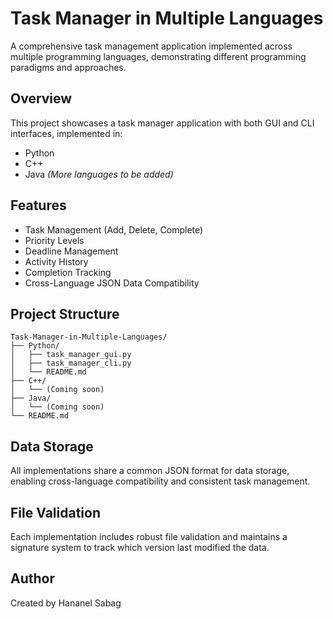 # Task Manager in Multiple Languages

A comprehensive task management application implemented across multiple programming languages, demonstrating different programming paradigms and approaches.

## Overview
This project showcases a task manager application with both GUI and CLI interfaces, implemented in:
- Python
- C++
- Java
*(More languages to be added)*

## Features
- Task Management (Add, Delete, Complete)
- Priority Levels
- Deadline Management
- Activity History
- Completion Tracking
- Cross-Language JSON Data Compatibility

## Project Structure
```
Task-Manager-in-Multiple-Languages/
├── Python/
│   ├── task_manager_gui.py
│   ├── task_manager_cli.py
│   └── README.md
├── C++/
│   └── (Coming soon)
├── Java/
│   └── (Coming soon)
└── README.md
```

## Data Storage
All implementations share a common JSON format for data storage, enabling cross-language compatibility and consistent task management.

## File Validation
Each implementation includes robust file validation and maintains a signature system to track which version last modified the data.

## Author
Created by Hananel Sabag

